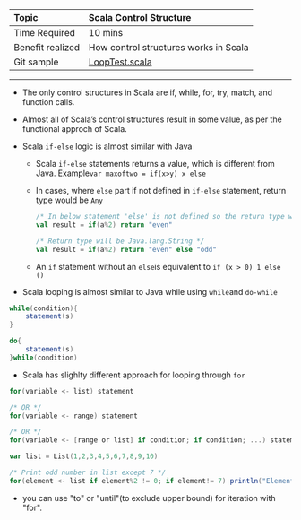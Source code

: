 | Topic | Scala Control Structure |
| :--- | :--- |
| Time Required | 10 mins |
| Benefit realized | How control structures works in Scala |
| Git sample | [LoopTest.scala](https://github.com/inbravo/scala-src/blob/master/src/main/scala/com/inbravo/lang/LoopTest.scala) |

---

* The only control structures
   in Scala are if, while, for, try, match, and function calls.
* Almost all of Scala’s control structures
   result in some value, as per the functional approch of Scala. 
* Scala `if-else` logic is almost similar with Java

  * Scala `if-else` statements returns a value, which is different from Java. Example`var maxoftwo = if(x>y) x else`

  * In cases, where `else` part if not defined in `if-else` statement, return type would be `Any`

    ```scala
    /* In below statement 'else' is not defined so the return type would be 'Any' */
    val result = if(a%2) return "even"

    /* Return type will be Java.lang.String */
    val result = if(a%2) return "even" else "odd"
    ```

  * An `if` statement without an `else`is  equivalent to `if (x > 0) 1 else ()`

* Scala looping is almost similar to Java while using `while`and `do-while`

```scala
while(condition){ 
    statement(s)
}
```

```scala
do{    
    statement(s)
}while(condition)
```

* Scala has slighlty different approach for looping through `for`

```scala
for(variable <- list) statement

/* OR */
for(variable <- range) statement

/* OR */
for(variable <- [range or list] if condition; if condition; ...) statement
```

```scala
var list = List(1,2,3,4,5,6,7,8,9,10)

/* Print odd number in list except 7 */
for(element <- list if element%2 != 0; if element!= 7) println("Element of list is : " + element)
```

* you can use "to" or "until"\(to exclude upper bound\) for iteration with "for". 



